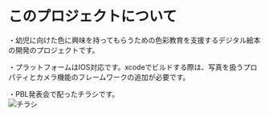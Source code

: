 # このプロジェクトについて
・幼児に向けた色に興味を持ってもらうための色彩教育を支援するデジタル絵本の開発のプロジェクトです。  

・プラットフォームはIOS対応です。xcodeでビルドする際は、写真を扱うプロパティとカメラ機能のフレームワークの追加が必要です。  

・PBL発表会で配ったチラシです。  
![チラシ](https://user-images.githubusercontent.com/25785113/49915235-ca48ea00-fed7-11e8-9d2b-35bc7d8e3002.png "チラシ")
